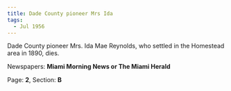 ```yaml
---  
title: Dade County pioneer Mrs Ida  
tags:  
  - Jul 1956  
---  
```

  
Dade County pioneer Mrs. Ida Mae Reynolds, who settled in the Homestead area in 1890, dies.  
  
Newspapers: **Miami Morning News or The Miami Herald**  
  
Page: **2**, Section: **B** 
